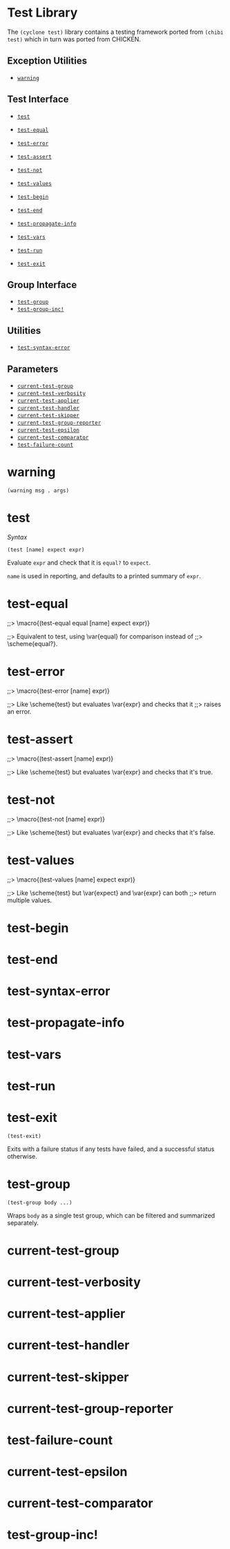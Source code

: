 # Test Library

The `(cyclone test)` library contains a testing framework ported from `(chibi test)` which in turn was ported from CHICKEN.

## Exception Utilities
- [`warning`](#warning)

## Test Interface
- [`test`](#test)

- [`test-equal`](#test-equal)
- [`test-error`](#test-error)
- [`test-assert`](#test-assert)
- [`test-not`](#test-not)
- [`test-values`](#test-values)
- [`test-begin`](#test-begin)
- [`test-end`](#test-end)
- [`test-propagate-info`](#test-propagate-info)
- [`test-vars`](#test-vars)
- [`test-run`](#test-run)
- [`test-exit`](#test-exit)

## Group Interface
- [`test-group`](#test-group)
- [`test-group-inc!`](#test-group-inc)

## Utilities
- [`test-syntax-error`](#test-syntax-error)

## Parameters
- [`current-test-group`](#current-test-group)
- [`current-test-verbosity`](#current-test-verbosity)
- [`current-test-applier`](#current-test-applier)
- [`current-test-handler`](#current-test-handler)
- [`current-test-skipper`](#current-test-skipper)
- [`current-test-group-reporter`](#current-test-group-reporter)
- [`current-test-epsilon`](#current-test-epsilon)
- [`current-test-comparator`](#current-test-comparator)
- [`test-failure-count`](#test-failure-count)

# warning

    (warning msg . args)

# test

*Syntax*

    (test [name] expect expr)

Evaluate `expr` and check that it is `equal?` to `expect`. 

`name` is used in reporting, and defaults to a printed summary of `expr`.

# test-equal

;;> \macro{(test-equal equal [name] expect expr)}

;;> Equivalent to test, using \var{equal} for comparison instead of
;;> \scheme{equal?}.

# test-error

;;> \macro{(test-error [name] expr)}

;;> Like \scheme{test} but evaluates \var{expr} and checks that it
;;> raises an error.

# test-assert

;;> \macro{(test-assert [name] expr)}

;;> Like \scheme{test} but evaluates \var{expr} and checks that it's true.

# test-not

;;> \macro{(test-not [name] expr)}

;;> Like \scheme{test} but evaluates \var{expr} and checks that it's false.

# test-values

;;> \macro{(test-values [name] expect expr)}

;;> Like \scheme{test} but \var{expect} and \var{expr} can both
;;> return multiple values.

# test-begin

# test-end

# test-syntax-error

# test-propagate-info

# test-vars

# test-run

# test-exit

    (test-exit)

Exits with a failure status if any tests have failed, and a successful status otherwise.

# test-group

    (test-group body ...)

Wraps `body` as a single test group, which can be filtered and summarized separately.

# current-test-group

# current-test-verbosity

# current-test-applier

# current-test-handler

# current-test-skipper

# current-test-group-reporter

# test-failure-count

# current-test-epsilon

# current-test-comparator

# test-group-inc!

